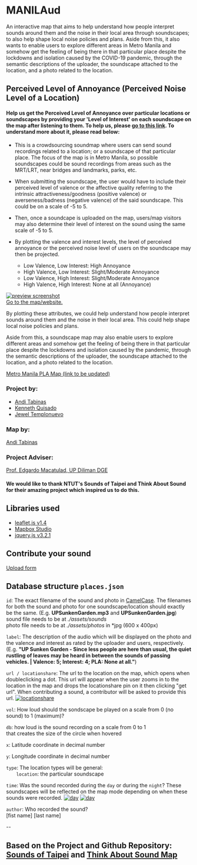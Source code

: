 # MANILAud

An interactive map that aims to help understand how people interpret sounds around them and the noise in their local area through soundscapes; to also help shape local noise policies and plans. Aside from this, it also wants to enable users to explore different areas in Metro Manila and somehow get the feeling of being there in that particular place despite the lockdowns and isolation caused by the COVID-19 pandemic, through the semantic descriptions of the uploader, the soundscape attached to the location, and a photo related to the location.

Perceived Level of Annoyance (Perceived Noise Level of a Location)
-
#### Help us get the Perceived Level of Annoyance over particular locations or soundscapes by providing your 'Level of Interest' on each soundscape on the map after listening to them. To help us, please <a href="https://forms.gle/izPaGWMCVn3ScE5X7" target="_blank">go to this link</a>.  To understand more about it, please read below:

* This is a crowdsourcing soundmap where users can send sound recordings related to a location; or a soundscape of that particular place. The focus of the map is in Metro Manila, so possible soundscapes could be sound recordings from areas such as the MRT/LRT, near bridges and landmarks, parks, etc.

* When submitting the soundscape, the user would have to include their perceived level of valence or the affective quality referring to the intrinsic attractiveness/goodness (positive valence) or averseness/badness (negative valence) of the said soundscape. This could be on a scale of -5 to 5.

* Then, once a soundcape is uploaded on the map, users/map visitors may also determine their level of interest on the sound using the same scale of -5 to 5.

* By plotting the valence and interest levels, the level of perceived annoyance or the perceived noise level of users on the soundscape may then be projected.
    * Low Valence, Low Interest: High Annoyance
    * High Valence, Low Interest: Slight/Moderate Annoyance
    * Low Valence, High Interest: Slight/Moderate Annoyance
    * High Valence, High Interest: None at all (Annoyance)

[![preview screenshot](/assets/PLA.png)](https://)  
 <a href="https://gme210soundmap.github.io/Manilaud/?time=day" target="_blank">Go to the map/website.</a> 

By plotting these attributes, we could help understand how people interpret sounds around them and the noise in their local area. This could help shape local noise policies and plans.

Aside from this, a soundscape map may also enable users to explore different areas and somehow get the feeling of being there in that particular place despite the lockdowns and isolation caused by the pandemic, through the semantic descriptions of the uploader, the soundscape attached to the location, and a photo related to the location.

<a href="https://gme210soundmap.github.io/Manilaud/?time=night" target="_blank">Metro Manila PLA Map (link to be updated)</a> 

### Project by:
- <a href="https://facebook.com/andisomething" target="_blank">Andi Tabinas</a>
- <a href="https://www.facebook.com/kaquisado/" target="_blank">Kenneth Quisado</a>
- <a href="https://www.facebook.com/jewel.templonuevo/" target="_blank">Jewel Templonuevo</a>

### Map by:
<a href="https://public.tableau.com/profile/spatially4u#!/" target="_blank">Andi Tabinas</a>

### Project Adviser:
<a href="http://dge.upd.edu.ph/dge/" target="_blank">Prof. Edgardo Macatulad, UP Diliman DGE</a>

#### We would like to thank NTUT's Sounds of Taipei and Think About Sound for their amazing project which inspired us to do this.


Libraries used
-

* <a href="https://leafletjs.com" target="_blank">leaflet.js v1.4</a>
* <a href="https://www.mapbox.com/mapbox-studio/" target="_blank">Mapbox Studio</a>
* <a href="https://jquery.com" target="_blank">jquery.js v3.2.1</a>

Contribute your sound
-

<a href="https://forms.gle/qd69PJvNmUwfgnFx6" target="_blank">Upload form</a>

Database structure `places.json`
-

`id`: The exact filename of the sound and photo in <a href="https://en.wikipedia.org/wiki/Camel_case " target="_blank">CamelCase</a>. The filenames for both the sound and photo for one soundscape/location should exactly be the same. (E.g. **UPSunkenGarden.mp3** and **UPSunkenGarden.jpg**)  
sound file needs to be at *./assets/sounds*  
photo file needs to be at *./assets/photos* in *jpg (600 x 400px)

`label`: The description of the audio which will be displayed on the photo and the valence and interest as rated by the uploader and users, respectively. (E.g. **"UP Sunken Garden - Since less people are here than usual, the quiet rustling of leaves may be heard in between the sounds of passing vehicles. | Valence: 5; Interest: 4; PLA: None at all."**)

`url / locationshare`: The url to the location on the map, which opens when doubleclicking a dot. This url will appear when the user zooms in to the location in the map and drops the locationshare pin on it then clicking "get url". When contributing a sound, a contributor will be asked to provide this url.
[![locationshare](/assets/locationshare.png)](https://gme210soundmap.github.io/Manilaud/?time=night) 

`vol`:  How loud should the sondscape be played on a scale from 0 (no sound) to 1 (maximum)?

`db`:   how loud is the sound recording on a scale from 0 to 1   
        that creates the size of the circle when hovered

`x`:   Latitude coordinate in decimal number

`y`:   Longitude coordinate in decimal number

`type`: The location types will be general:  
&nbsp;&nbsp;&nbsp;&nbsp;&nbsp;&nbsp; `location`: the particular soundscape 

`time`: Was the sound recorded during the `day` or during the `night`? These soundscapes will be reflected on the map mode depending on when these sounds were recorded.
[![day](/assets/toggle-day.svg)](https://) [![day](/assets/toggle-night.svg)](https://)  

`author`: Who recorded the sound?   
[fist name] [last name]


--

## Based on the Project and Github Repository: <a href="https://github.com/donatuswolf/Sounds-of-Taipei" target="_blank">Sounds of Taipei</a> and <a href="http://www.thinkaboutsound.co.uk/" target="_blank">Think About Sound Map</a>
